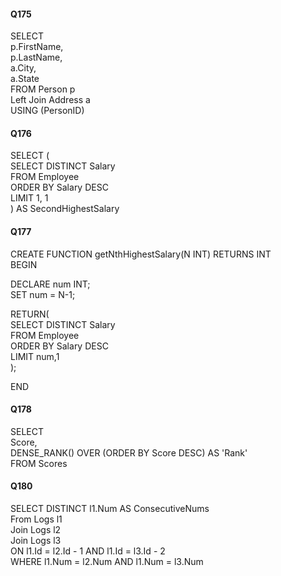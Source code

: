 #### Q175

SELECT<br> 
    p.FirstName,<br>
    p.LastName,<br>
    a.City,<br>
    a.State<br>
FROM Person p<br>
Left Join Address a <br>
USING (PersonID)<br>

#### Q176

SELECT (<br>
     SELECT DISTINCT Salary<br>
     FROM Employee<br>
     ORDER BY Salary DESC<br>
     LIMIT 1, 1<br>
) AS SecondHighestSalary<br>

#### Q177

CREATE FUNCTION getNthHighestSalary(N INT) RETURNS INT<br>
BEGIN<br>
  
  DECLARE num INT;<br>
  SET num = N-1;<br>
  
  RETURN(<br>
     SELECT DISTINCT Salary<br>
     FROM Employee<br>
     ORDER BY Salary DESC<br>
     LIMIT num,1<br>
  );<br>
  
END<br>

#### Q178

SELECT<br>
    Score,<br>
    DENSE_RANK() OVER (ORDER BY Score DESC) AS 'Rank'<br>
FROM Scores<br>

#### Q180

SELECT DISTINCT l1.Num AS ConsecutiveNums<br>
From Logs l1<br>
Join Logs l2<br>
Join Logs l3<br>
ON l1.Id = l2.Id - 1 AND l1.Id = l3.Id - 2<br>
WHERE l1.Num = l2.Num AND l1.Num = l3.Num<br>
